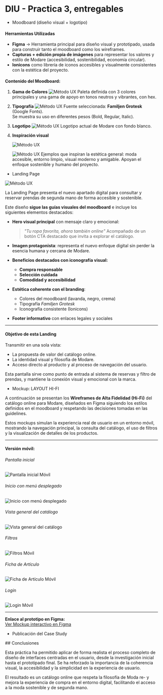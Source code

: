 # DIU - Practica 3, entregables

- Moodboard (diseño visual + logotipo) 

#### Herramientas Utilizadas
- **Figma** → Herramienta principal para diseño visual y prototipado, usada para construir tanto el moodboard como los wireframes.
- **Capturas + edición propia de imágenes** para representar los valores y estilo de Modare (accesibilidad, sostenibilidad, economía circular).
- **Ionicons** como librería de iconos accesibles y visualmente consistentes con la estética del proyecto.

#### Contenido del Moodboard:
1. **Gama de Colores** 
   ![Método UX](Moodboard-GamaColores.png) 
   Paleta definida con 3 colores principales y una gama de apoyo en tonos neutros y vibrantes, con hex.

2. **Tipografía** 
   ![Método UX](Moodboard-Tipografía.png) 
   Fuente seleccionada: **Familjen Grotesk** (Google Fonts).  
   Se muestra su uso en diferentes pesos (Bold, Regular, Italic).

3. **Logotipo**
   ![Método UX](Moodboard-Logo.png) 
   Logotipo actual de Modare con fondo blanco.

4. **Inspiración visual** 

   ![Método UX](Moodboard-Inspiración1.png) 

   ![Método UX](Moodboard-Inspiración2.png) 
   Ejemplos que inspiran la estética general: moda accesible, entorno limpio, visual moderno y amigable. Apoyan el enfoque sostenible y humano del proyecto.
  
- Landing Page

![Método UX](LandingPage.png) 

La Landing Page presenta el nuevo apartado digital para consultar y reservar prendas de segunda mano de forma accesible y sostenible.

Este diseño **sigue las guías visuales del moodboard** e incluye los siguientes elementos destacados:

- **Hero visual principal** con mensaje claro y emocional:
  > *"Tu ropa favorita, ahora también online"*
  Acompañado de un botón CTA destacado que invita a explorar el catálogo.

- **Imagen protagonista**: representa el nuevo enfoque digital sin perder la esencia humana y cercana de Modare.

- **Beneficios destacados con iconografía visual:**
  - **Compra responsable**
  - **Selección cuidada**
  - **Comodidad y accesibilidad**

- **Estética coherente con el branding**:
  - Colores del moodboard (lavanda, negro, crema)
  - Tipografía *Familjen Grotesk*
  - Iconografía consistente (Ionicons)

- **Footer informativo** con enlaces legales y sociales

---

#### Objetivo de esta Landing

Transmitir en una sola vista:
- La propuesta de valor del catálogo online.
- La identidad visual y filosofía de Modare.
- Acceso directo al producto y al proceso de navegación del usuario.

Esta pantalla sirve como punto de entrada al sistema de reservas y filtro de prendas, y mantiene la conexión visual y emocional con la marca.

- Mockup: LAYOUT HI-FI


A continuación se presentan los **Wireframes de Alta Fidelidad (Hi-Fi)** del catálogo online para Modare, diseñados en Figma siguiendo los estilos definidos en el moodboard y respetando las decisiones tomadas en las guidelines.

Estos mockups simulan la experiencia real de usuario en un entorno móvil, mostrando la navegación principal, la consulta del catálogo, el uso de filtros y la visualización de detalles de los productos.

---

#### Versión móvil:

###### Pantalla inicial  
![Pantalla inicial Móvil](Wireframe-Landing.png)

###### Inicio con menú desplegado  
![Inicio con menú desplegado](Wireframe-Menu.png)

###### Vista general del catálogo  
![Vista general del catálogo](Wireframe-Catalogo.png)

###### Filtros  
![Filtros Móvil](Wireframe-FiltroCatalogo.png)

###### Ficha de Artículo  
![Ficha de Artículo Móvil](Wireframe-FichaArticulo.png)

###### Login  
![Login Móvil](Wireframe-Login.png)

---

**Enlace al prototipo en Figma:**  
[Ver Mockup interactivo en Figma](https://www.figma.com/proto/TddvcX5VxrWGpxht68bFAP/Wireframe?node-id=604-1116&t=NnFxuIvuUXATmZpR-1)


- Publicación del Case Study

## Conclusiones

Esta práctica ha permitido aplicar de forma realista el proceso completo de diseño de interfaces centradas en el usuario, desde la investigación inicial hasta el prototipado final. Se ha reforzado la importancia de la coherencia visual, la accesibilidad y la simplicidad en la experiencia de usuario.

El resultado es un catálogo online que respeta la filosofía de Moda re- y mejora la experiencia de compra en el entorno digital, facilitando el acceso a la moda sostenible y de segunda mano.